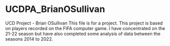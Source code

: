 # UCDPA_BrianOSullivan
UCD Project - Brian OSullivan
This file is for a project. This project is based on players recorded on the FIFA computer game. I have concentrated on the 21-22 season but 
have also completed some analysis of data between the seasons 2014 to 2022.
